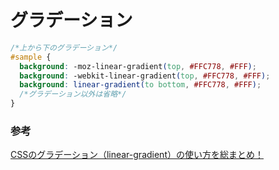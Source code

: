 # グラデーション

```css
/*上から下のグラデーション*/
#sample {
  background: -moz-linear-gradient(top, #FFC778, #FFF);
  background: -webkit-linear-gradient(top, #FFC778, #FFF);
  background: linear-gradient(to bottom, #FFC778, #FFF);
  /*グラデーション以外は省略*/
}
```

### 参考

[CSSのグラデーション（linear\-gradient）の使い方を総まとめ！](https://saruwakakun.com/html-css/basic/linear-radial-gradient)